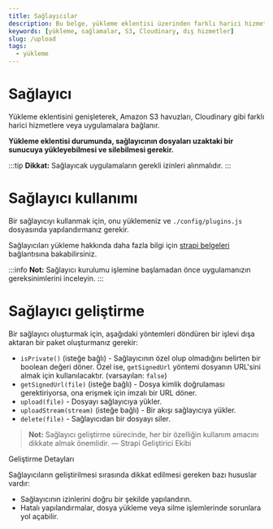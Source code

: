 ```yaml
---
title: Sağlayıcılar
description: Bu belge, yükleme eklentisi üzerinden farklı harici hizmetlerle bağlantı kurarak sağlayıcıların nasıl kullanılacağını ve geliştirileceğini açıklamaktadır. Sağlayıcılar, uzaktaki sunuculara dosya yükleme ve silme yetenekleri ile önemli bir işlevsellik sağlar.
keywords: [yükleme, sağlamalar, S3, Cloudinary, dış hizmetler]
slug: /upload
tags:
  - yükleme
---
```


# Sağlayıcı

Yükleme eklentisini genişleterek, Amazon S3 havuzları, Cloudinary gibi farklı harici hizmetlere veya uygulamalara bağlanır.

**Yükleme eklentisi durumunda, sağlayıcının dosyaları uzaktaki bir sunucuya yükleyebilmesi ve silebilmesi gerekir.**

:::tip
**Dikkat:** Sağlayıcak uygulamaların gerekli izinleri alınmalıdır. 
:::

# Sağlayıcı kullanımı

Bir sağlayıcıyı kullanmak için, onu yüklemeniz ve `./config/plugins.js` dosyasında yapılandırmanız gerekir.

Sağlayıcıları yükleme hakkında daha fazla bilgi için [strapi belgeleri](https://docs.strapi.io/developer-docs/latest/development/providers.html#installing-providers) bağlantısına bakabilirsiniz.

:::info
**Not:** Sağlayıcı kurulumu işlemine başlamadan önce uygulamanızın gereksinimlerini inceleyin.
:::

# Sağlayıcı geliştirme

Bir sağlayıcı oluşturmak için, aşağıdaki yöntemleri döndüren bir işlevi dışa aktaran bir paket oluşturmanız gerekir:

- `isPrivate()` (isteğe bağlı) - Sağlayıcının özel olup olmadığını belirten bir boolean değeri döner. Özel ise, `getSignedUrl` yöntemi dosyanın URL'sini almak için kullanılacaktır. (varsayılan: `false`)
- `getSignedUrl(file)` (isteğe bağlı) - Dosya kimlik doğrulaması gerektiriyorsa, ona erişmek için imzalı bir URL döner.
- `upload(file)` - Dosyayı sağlayıcıya yükler.
- `uploadStream(stream)` (isteğe bağlı) - Bir akışı sağlayıcıya yükler.
- `delete(file)` - Sağlayıcıdan bir dosyayı siler.

> **Not:** Sağlayıcı geliştirme sürecinde, her bir özelliğin kullanım amacını dikkate almak önemlidir. 
> — Strapi Geliştirici Ekibi


Geliştirme Detayları

Sağlayıcıların geliştirilmesi sırasında dikkat edilmesi gereken bazı hususlar vardır:

- Sağlayıcının izinlerini doğru bir şekilde yapılandırın.
- Hatalı yapılandırmalar, dosya yükleme veya silme işlemlerinde sorunlara yol açabilir.

